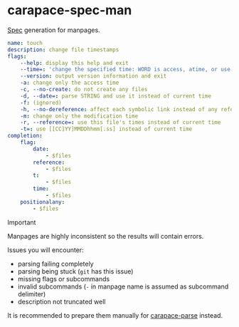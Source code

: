 # carapace-spec-man

[Spec](https://github.com/carapace-sh/carapace-spec) generation for manpages.

```yaml
name: touch
description: change file timestamps
flags:
    --help: display this help and exit
    --time=: 'change the specified time: WORD is access, atime, or use: equivalent to -a WORD is modify or mtime: equivalent to -m'
    --version: output version information and exit
    -a: change only the access time
    -c, --no-create: do not create any files
    -d, --date=: parse STRING and use it instead of current time
    -f: (ignored)
    -h, --no-dereference: affect each symbolic link instead of any referenced file (useful only on systems that can change the timestamps of a symlink)
    -m: change only the modification time
    -r, --reference=: use this file's times instead of current time
    -t=: use [[CC]YY]MMDDhhmm[.ss] instead of current time
completion:
    flag:
        date:
            - $files
        reference:
            - $files
        t:
            - $files
        time:
            - $files
    positionalany:
        - $files
```

> [!IMPORTANT]
> Manpages are highly inconsistent so the results will contain errors.
> 
> Issues you will encounter:
> - parsing failing completely
> - parsing being stuck (`git` has this issue)
> - missing flags or subcommands
> - invalid subcommands (`-` in manpage name is assumed as subcommand delimiter)
> - description not truncated well
>
> It is recommended to prepare them manually for [carapace-parse] instead.

[carapace-parse]:https://github.com/carapace-sh/carapace-bin/tree/master/cmd/carapace-parse
